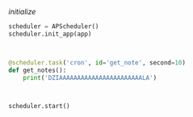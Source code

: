 






*initialize*


```python
scheduler = APScheduler()
scheduler.init_app(app)



@scheduler.task('cron', id='get_note', second=10)
def get_notes():
    print('DZIAAAAAAAAAAAAAAAAAAAAAAALA')



scheduler.start()
```
